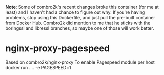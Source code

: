 **Note**: Some of combro2k's recent changes broke this container (for me at least) and I haven't had a chance to figure out why. If you're having problems, stop using this Dockerfile, and just pull the pre-built container from Docker Hub. Combro2k did mention to me that he sticks with the boringssl and libressl branches, so maybe one of those will work better.

nginx-proxy-pagespeed
=====================

Based on combro2k/nginx-proxy
To enable Pagespeed module per host 
docker run .... -e PAGESPEED=1
